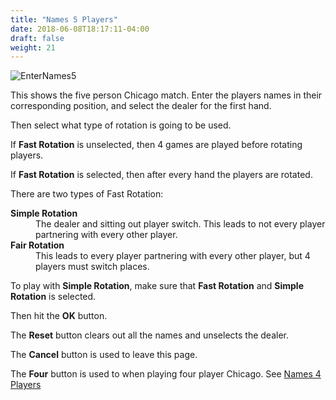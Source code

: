 ```yaml
---
title: "Names 5 Players"
date: 2018-06-08T18:17:11-04:00
draft: false
weight: 21
---
```


![EnterNames5](../../images/gen/Chicago/EnterNames5.png)

This shows the five person Chicago match.  Enter the players names in their corresponding position, and select the dealer for the first hand.

Then select what type of rotation is going to be used.

If **Fast Rotation** is unselected, then 4 games are played before rotating players.

If **Fast Rotation** is selected, then after every hand the players are rotated.

There are two types of Fast Rotation:

<dl>
<dt><b>Simple Rotation</b></dt>
<dd>The dealer and sitting out player switch.  This leads to not every player partnering with every other player.</dd>
<dt><b>Fair Rotation</b></dt>
<dd>This leads to every player partnering with every other player, but 4 players must switch places.</dd>
</dl>

To play with **Simple Rotation**, make sure that **Fast Rotation** and **Simple Rotation** is selected.

Then hit the **OK** button.

The **Reset** button clears out all the names and unselects the dealer.

The **Cancel** button is used to leave this page.

The **Four** button is used to when playing four player Chicago.  See [Names 4 Players](../four/names4.html)
